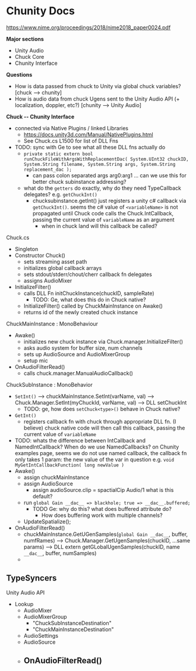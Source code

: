 # Chunity Docs
https://www.nime.org/proceedings/2018/nime2018_paper0024.pdf



**Major sections**
- Unity Audio
- Chuck Core
- Chunity Interface

**Questions**
- How is data passed from chuck to Unity via global chuck variables? [chuck --> chunity]
- How is audio data from chuck Ugens sent to the Unity Audio API (+ localization, doppler, etc?) [chunity --> Unity Audio]

**Chuck -- Chunity Interface**
- connected via Native Plugins / linked Libraries 
  - https://docs.unity3d.com/Manual/NativePlugins.html
  - See Chuck.cs L1500 for list of DLL Fns
- TODO: sync with Ge to see what all these DLL fns actually do
  - `private static extern bool runChuckFileWithArgsWithReplacementDac( System.UInt32 chuckID, System.String filename, System.String args, System.String replacement_dac );`
      - can pass colon separated args arg0:arg1 ... can we use this for better chuck subinstance addressing?
  - what do the `getters` do exactly, why do they need TypeCallback delegates? e.g. `getChuckInt()`
    -  chucksubinstance.getInt() just registers a unity c# callback via `getChuckInt()`. seems the c# value of `<variableName>` is not propagated until Chuck code calls the Chuck.IntCallback, passing the current value of `variableName` as an argument
       -  when in chuck land will this callback be called? 



Chuck.cs
- Singleton
- Constructor Chuck()
  - sets streaming asset path
  - initializes global callback arrays
  - sets stdout/stderr/chout/cherr callback fn delegates
  - assigns AudioMixer
- InitializeFilter()
  - calls DLL Fn initChuckInstance(chuckID, sampleRate)
    - TODO: Ge, what does this do in Chuck native?
  - InitializeFilter() called by ChuckMainInstance on Awake()
  - returns id of the newly created chuck instance



ChuckMainInstance : MonoBehaviour
- Awake()
  - initializes new chuck instance via Chuck.manager.InitializeFilter()
  - asks audio system for buffer size, num channels
  - sets up AudioSource and AudioMixerGroup
  - setup mic
- OnAudioFilterRead()
  - calls chuck.manager.ManualAudioCallback()



ChuckSubInstance : MonoBehavior
- `SetInt()` --> chuckMainInstance.SetInt(varName, val) --> Chuck.Manager.SetInt(myChuckId, varName, val) --> DLL setChuckInt
  - TODO: ge, how does `setChuck<type>()` behave in Chuck native?
- `GetInt()`
  - registers callback fn with chuck through appropriate DLL fn. (I believe) chuck native code will then call this callback, passing the current value of `variableName`
- TODO: whats the difference between IntCallback and NamedIntCallback? When do we use NamedCallbacks? on Chunity examples page, seems we do not use named callback, the callback fn only takes 1 param: the new value of the var in question e.g. `void MyGetIntCallbackFunction( long newValue )`
- Awake()
  - assign chuckMainInstance
  - assign AudioSource
    - assign audioSource.clip = spactialCip Audio/1 what is this default?
  - run `global Gain __dac__ => blackhole; true => __dac__.buffered;`
    - TODO Ge: why do this? what does buffered attribute do?
      - How does buffering work with multiple channels? 
  - UpdateSpatialize();
- OnAudioFilterRead()
  - chuckMainInstance.GetUGenSamples(`global Gain __dac__`, buffer, numfRames) --> Chuck.Manager.GetUgenSamples(chuckID, ...same params) --> DLL extern getGLobalUgenSamples(chuckID, name `__dac__`, buffer, numSamples)
  - 

TypeSyncers
- 


Unity Audio API
- Lookup
  - AudioMixer
  - AudioMixerGroup
    - "ChuckSubInstanceDestination"
    - "ChuckMainInstanceDestination"
  - AudioSettings
  - AudioSource
  - OnAudioFilterRead()
    - 